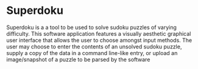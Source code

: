 # Superdoku

Superdoku is a a tool to be used to solve sudoku puzzles of varying difficulty.
This software application features a visually aesthetic graphical user interface
that allows the user to choose amongst input methods. The user may choose to enter
the contents of an unsolved sudoku puzzle, supply a copy of the data in a command line-like
entry, or upload an image/snapshot of a puzzle to be parsed by the software
